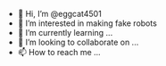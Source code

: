 - 👋 Hi, I’m @eggcat4501
- 👀 I’m interested in making fake robots
- 🌱 I’m currently learning ...
- 💞️ I’m looking to collaborate on ...
- 📫 How to reach me ...

<!---
eggcat4501/eggcat4501 is a ✨ special ✨ repository because its `README.md` (this file) appears on your GitHub profile.
You can click the Preview link to take a look at your changes.
--->
